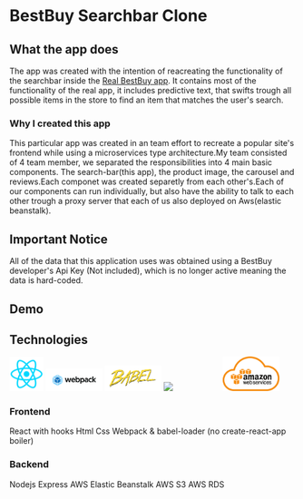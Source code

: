 # BestBuy Searchbar Clone
<!-- <h1>Access the Demo</h1> -->

<!-- Click here to acess the demo ==> https://richigro.github.io/Fake-User-Generator/ -->

<h2>What the app does</h2>

The app was created with the intention of reacreating the functionality of the searchbar inside the <a href="https://www.bestbuy.com/">Real BestBuy app</a>. It contains most of the functionality of the real app, it includes predictive text, that swifts trough all possible items in the store to find an item that matches the user's search.

<h3>Why I created this app</h3>

This particular app was created in an team effort to recreate a popular site's frontend while using a microservices type architecture.My team consisted of 4 team member, we separated the responsibilities into 4 main basic components. The search-bar(this app), the product image, the carousel and reviews.Each componet was created separetly from each other's.Each of our components can run individually, but also have the ability to talk to each other trough a proxy server that each of us also deployed on Aws(elastic beanstalk).

<h2>Important Notice</h2>

All of the data that this application uses was obtained using a BestBuy developer's Api Key (Not included), which is no longer active meaning the data is hard-coded.

<!--- <h2> How to Use </h2>

Using this searchbar is the easiest thing you'll ever do. Which is why you can see all of its functionality in 5 easy steps. -->

<h2>Demo</h2>

<h2>Technologies</h2>
  <img src="demo/React.webp" width="60" height="auto" style="display: inline-block; margin: 0 auto;">
  <img src="demo/webpack.png" width="100" height="auto" style="display: inline-block; margin: 0 auto;">
  <img src="demo/babel.png" width="100" height="auto" style="display: inline-block; margin: 0 auto;">
  <img src="demo/node.png" width="100" height="auto" style="display: inline-block; margin: 0 auto;">
  <img src="demo/aws.png" width="100" height="auto" style="display: inline-block; margin: 0 auto;">
  
  <h3>Frontend</h3>
    React with hooks
    Html
    Css
    Webpack & babel-loader (no create-react-app boiler)
  <h3>Backend</h3>
  Nodejs
  Express
  AWS Elastic Beanstalk
  AWS S3
  AWS RDS
